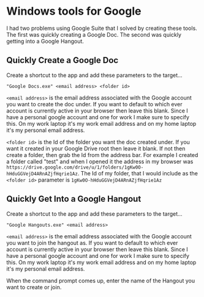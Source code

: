 # Windows tools for Google

I had two problems using Google Suite that I solved by creating these tools. The first was quickly creating a Google Doc. The second was quickly getting into a Google Hangout.

## Quickly Create a Google Doc

Create a shortcut to the app and add these parameters to the target...

`"Google Docs.exe" <email address> <folder id>`

`<email address>` is the email address associated with the Google account you want to create the doc under. If you want to default to which ever account is currently active in your browser then leave this blank. Since I have a personal google account and one for work I make sure to specify this. On my work laptop it's my work email address and on my home laptop it's my personal email address.
  
`<folder id>` is the Id of the folder you want the doc created under. If you want it created in your Google Drive root then leave it blank. If not then create a folder, then grab the Id from the address bar. For example I created a folder called "test" and when I opened it the address in my browser was `https://drive.google.com/drive/u/1/folders/1gKw0O-hHduGGVejD4ARnAZjfHqrie1Az`. The Id of my folder, that I would include as the `<folder id>` parameter is `1gKw0O-hHduGGVejD4ARnAZjfHqrie1Az`

## Quickly Get Into a Google Hangout

Create a shortcut to the app and add these parameters to the target...

`"Google Hangouts.exe" <email address>`

`<email address>` is the email address associated with the Google account you want to join the hangout as. If you want to default to which ever account is currently active in your browser then leave this blank. Since I have a personal google account and one for work I make sure to specify this. On my work laptop it's my work email address and on my home laptop it's my personal email address.

When the command prompt comes up, enter the name of the Hangout you want to create or join.

